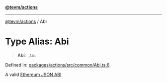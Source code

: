 [**@tevm/actions**](../README.md)

***

[@tevm/actions](../globals.md) / Abi

# Type Alias: Abi

> **Abi**: `_Abi`

Defined in: [packages/actions/src/common/Abi.ts:6](https://github.com/evmts/tevm-monorepo/blob/main/packages/actions/src/common/Abi.ts#L6)

A valid [Ethereum JSON ABI](https://docs.soliditylang.org/en/latest/abi-spec.html#json)
